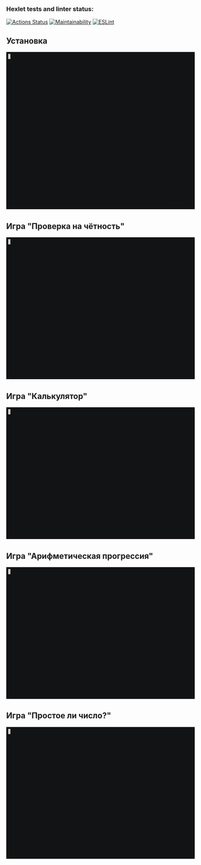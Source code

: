 ### Hexlet tests and linter status:
[![Actions Status](https://github.com/aminin/frontend-project-lvl1/workflows/hexlet-check/badge.svg)](https://github.com/aminin/frontend-project-lvl1)
[![Maintainability](https://api.codeclimate.com/v1/badges/3abb057375358c18a9d8/maintainability)](https://codeclimate.com/github/aminin/frontend-project-lvl1/maintainability)
[![ESLint](https://github.com/aminin/frontend-project-lvl1/workflows/lint/badge.svg)](https://github.com/aminin/frontend-project-lvl1)

## Установка

[![Install](images/install.cast.gif)](https://asciinema.org/a/9Ych8hD2ROA2CwInNZPj6IJsk)

## Игра "Проверка на чётность"

[![Play the game Even](images/even.cast.gif)](https://asciinema.org/a/vE1Zhn76IU4sdzvP36hWp8z0l)

## Игра "Калькулятор"

[![Play the game Calc](images/calc.cast.gif)](https://asciinema.org/a/uwy5HbhbXwpc4EM4ENvMNV1WP)

## Игра "Арифметическая прогрессия"

[![Play the game Progression](images/progression.cast.gif)](https://asciinema.org/a/mTEdVxUfTiQ2ZoO4gC3M1FpIC)

## Игра "Простое ли число?"

[![Play the game Prime](images/prime.cast.gif)](https://asciinema.org/a/o9E8IpcHgk4cO1oZyY6qqDdDd)
